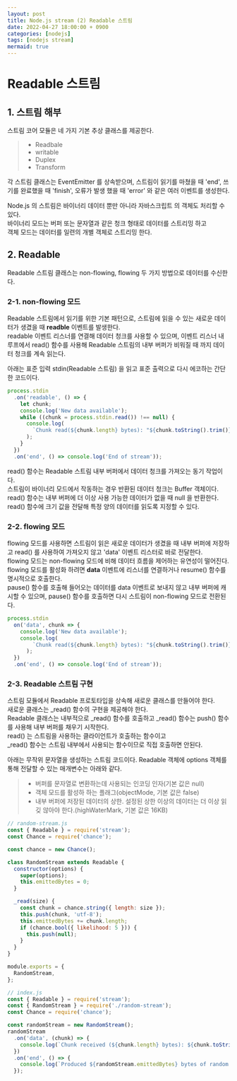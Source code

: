 ```yaml
---
layout: post
title: Node.js stream (2) Readable 스트림  
date: 2022-04-27 18:00:00 + 0900
categories: [nodejs]
tags: [nodejs stream]
mermaid: true
---
```

# Readable 스트림

## 1. 스트림 해부

스트림 코어 모듈은 네 가지 기본 추상 클래스를 제공한다.
> - Readbale
> - writable
> - Duplex
> - Transform

각 스트림 클래스는 EventEmitter 를 상속받으며, 스트림이 읽기를 마쳤을 때 'end', 쓰기를 완료했을 때 'finish', 오류가 발생 했을 때 'error' 와 같은 여러 이벤트를 생성한다.   
   
Node.js 의 스트림은 바이너리 데이터 뿐만 아니라 자바스크립트 의 객체도 처리할 수 있다.    
바이너리 모드는 버퍼 또는 문자열과 같은 청크 형태로 데이터를 스트리밍 하고   
객체 모드는 데이터를 일련의 개별 객체로 스트리밍 한다.   

## 2. Readable 
Readable 스트림 클래스는 non-flowing, flowing 두 가지 방법으로 데이터를 수신한다.   

### 2-1. non-flowing 모드
Readable 스트림에서 읽기를 위한 기본 패턴으로, 스트림에 읽을 수 있는 새로운 데이터가 생겼을 때 __readble__ 이벤트를 발생한다.    
readable 이벤트 리스너를 연결해 데이터 청크를 사용할 수 있으며, 이벤트 리스너 내 루프에서 read() 함수를 사용해 Readable 스트림의 내부 버퍼가 비워질 때 까지 데이터 청크를 계속 읽는다.   

아래는 표준 입력 stdin(Readable 스트림) 을 읽고 표준 출력으로 다시 에코하는 간단한 코드이다.
```javascript
process.stdin
  .on('readable', () => {
    let chunk;
    console.log('New data available');
    while ((chunk = process.stdin.read()) !== null) {
      console.log(
        `Chunk read(${chunk.length} bytes): "${chunk.toString().trim()}"`
      );
    }
  })
  .on('end', () => console.log('End of stream'));
```

read() 함수는 Readable 스트림 내부 버퍼에서 데이터 청크를 가져오는 동기 작업이다.   
스트림이 바이너리 모드에서 작동하는 경우 반환된 데이터 청크는 Buffer 객체이다.   
read() 함수는 내부 버퍼에 더 이상 사용 가능한 데이터가 없을 때 null 을 반환한다.   
read() 함수에 크기 값을 전달해 특정 양의 데이터를 읽도록 지정할 수 있다.   

### 2-2. flowing 모드   
flowing 모드를 사용하면 스트림이 읽은 새로운 데이터가 생겼을 때 내부 버퍼에 저장하고 read() 를 사용하여 가져오지 않고 'data' 이벤트 리스터로 바로 전달한다.   
flowing 모드는 non-flowing 모드에 비해 데이터 흐름을 제어하는 유연성이 떨어진다.   
flowing 모드를 활성화 하려면 __data__ 이벤트에 리스너를 연결하거나 resume() 함수를 명시적으로 호출한다.   
pause() 함수를 호출해 들어오는 데이터를 data 이벤트로 보내지 않고 내부 버퍼에 캐시할 수 있으며, pause() 함수를 호출하면 다시 스트림이 non-flowing 모드로 전환된다.   

```javascript
process.stdin
  on('data', chunk => {
    console.log('New data available');
    console.log(
        `Chunk read(${chunk.length} bytes): "${chunk.toString().trim()}"`
      );
  })
  .on('end', () => console.log('End of stream'));
```

### 2-3. Readable 스트림 구현
스트림 모듈에서 Readable 프로토타입을 상속해 새로운 클래스를 만들어야 한다.   
새로운 클래스는 _read() 함수의 구현을 제공해야 한다.   
Readable 클래스는 내부적으로 _read() 함수를 호출하고 _read() 함수는 push() 함수를 사용해 내부 버퍼를 채우기 시작한다.   
read() 는 스트림을 사용하는 클라이언트가 호출하는 함수이고   
_read() 함수는 스트림 내부에서 사용되는 함수이므로 직접 호출하면 안된다.   

아래는 무작위 문자열을 생성하는 스트림 코드이다.
Readable 객체에 options 객체를 통해 전달할 수 있는 매개변수는 아래와 같다.
> - 버퍼를 문자열로 변환하는데 사용되는 인코딩 인자(기본 값은 null)
> - 객체 모드를 활성하 하는 플래그(objectMode, 기본 값은 false)
> - 내부 버퍼에 저장된 데이터의 상한. 설정된 상한 이상의 데이터는 더 이상 읽깆 않아야 한다.(highWaterMark, 기본 값은 16KB)

```javascript
// random-stream.js
const { Readable } = require('stream');
const Chance = require('chance');

const chance = new Chance();

class RandomStream extends Readable {
  constructor(options) {
    super(options);
    this.emittedBytes = 0;
  }

  _read(size) {
    const chunk = chance.string({ length: size });
    this.push(chunk, 'utf-8');
    this.emittedBytes += chunk.length;
    if (chance.bool({ likelihood: 5 })) {
      this.push(null);
    }
  }
}

module.exports = {
  RandomStream,
};
```

```javascript
// index.js
const { Readable } = require('stream');
const { RandomStream } = require('./random-stream');
const Chance = require('chance');

const randomStream = new RandomStream();
randomStream
  .on('data', (chunk) => {
    console.log(`Chunk received (${chunk.length} bytes): ${chunk.toString()}`);
  })
  .on('end', () => {
    console.log(`Produced ${randomStream.emittedBytes} bytes of random data`);
  });
```
